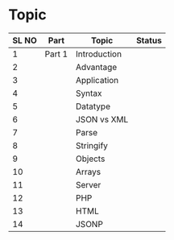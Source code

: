 # Topic

| SL NO |Part| Topic        | Status |
| ----- |-| ------------ | ------ |
| 1     |Part 1| Introduction |        |
| 2     || Advantage    |        |
| 3     || Application  |        |
| 4     || Syntax       |        |
| 5     || Datatype     |        |
| 6     || JSON vs XML  |        |
| 7     || Parse        |        |
| 8     || Stringify    |        |
| 9     || Objects      |        |
| 10    || Arrays       |        |
| 11    || Server       |        |
| 12    || PHP          |        |
| 13    || HTML         |        |
| 14    || JSONP        |        |
